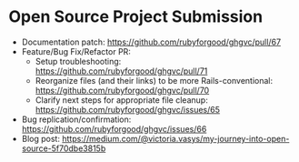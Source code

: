 # Open Source Project Submission

* Documentation patch: https://github.com/rubyforgood/ghgvc/pull/67
* Feature/Bug Fix/Refactor PR:
  * Setup troubleshooting: https://github.com/rubyforgood/ghgvc/pull/71
  * Reorganize files (and their links) to be more Rails-conventional: https://github.com/rubyforgood/ghgvc/pull/70
  * Clarify next steps for appropriate file cleanup: https://github.com/rubyforgood/ghgvc/issues/65
* Bug replication/confirmation: https://github.com/rubyforgood/ghgvc/issues/66
* Blog post: https://medium.com/@victoria.vasys/my-journey-into-open-source-5f70dbe3815b
